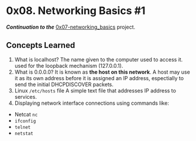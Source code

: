 # 0x08. Networking Basics #1
***Continuation to the*** [0x07-networking_basics](https://github.com/Vulcanric/alx-system_engineering-devops/tree/master/0x07-networking_basics) project.

## Concepts Learned
1. What is localhost?
	The name given to the computer used to access it. used for the loopback mechanism (127.0.0.1).
2. What is 0.0.0.0?
	It is known as **the host on this network**. A host may use it as its own address before it is assigned an IP address, espectially to send the initial DHCPDISCOVER packets.
3. Linux `/etc/hosts` file
	A simple text file that addresses IP address to services.
4. Displaying network interface connections using commands like:
- Netcat `nc`
- `ifconfig`
- `telnet`
- `netstat`
